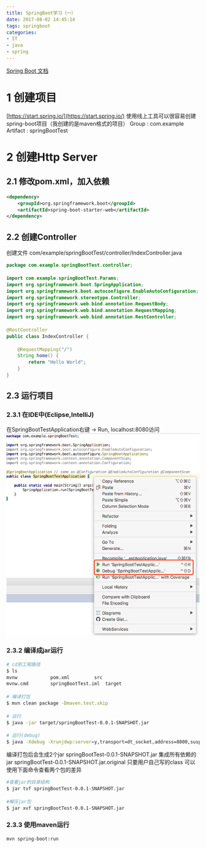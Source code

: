 ```yaml
---
title: SpringBoot学习（一）
date: 2017-08-02 14:45:14
tags: springboot
categories:
- IT
- java
- spring
---
```


<!-- toc -->

[Spring Boot 文档](https://docs.spring.io/spring-boot/docs/current/reference/htmlsingle/)


# 1 创建项目
[https://start.spring.io/](https://start.spring.io/) 使用线上工具可以很容易创建spring-boot项目（我创建的是maven格式的项目）
Group :  com.example
Artifact : springBootTest

# 2 创建Http Server
## 2.1 修改pom.xml，加入依赖
```xml
<dependency>
    <groupId>org.springframework.boot</groupId>
    <artifactId>spring-boot-starter-web</artifactId>
</dependency>
```

## 2.2 创建Controller
创建文件 com/example/springBootTest/controller/IndexController.java
```java
package com.example.springBootTest.controller;

import com.example.springBootTest.Params;
import org.springframework.boot.SpringApplication;
import org.springframework.boot.autoconfigure.EnableAutoConfiguration;
import org.springframework.stereotype.Controller;
import org.springframework.web.bind.annotation.RequestBody;
import org.springframework.web.bind.annotation.RequestMapping;
import org.springframework.web.bind.annotation.RestController;

@RestController
public class IndexController {

    @RequestMapping("/")
    String home() {
        return "Hello World";
    }
}

```

## 2.3 运行项目
### 2.3.1 在IDE中(Eclipse,IntelliJ)
在SpringBootTestApplication右键 -> Run, localhost:8080访问
![](SpringBoot学习（一）/01.png)

### 2.3.2 编译成jar运行
```bash
# cd到工程路径
$ ls
mvnw			pom.xml			src
mvnw.cmd		springBootTest.iml	target

# 编译打包
$ mvn clean package -Dmaven.test.skip

# 运行
$ java -jar target/springBootTest-0.0.1-SNAPSHOT.jar

# 运行(debug)
$ java -Xdebug -Xrunjdwp:server=y,transport=dt_socket,address=8000,suspend=n -jar target/springBootTest-0.0.1-SNAPSHOT.jar

```
编译打包后会生成2个jar 
springBootTest-0.0.1-SNAPSHOT.jar 集成所有依赖的jar
springBootTest-0.0.1-SNAPSHOT.jar.original 只要用户自己写的class
可以使用下面命令查看两个包的差异
```bash
#查看jar的目录结构
$ jar tvf springBootTest-0.0.1-SNAPSHOT.jar 

#解压jar包
$ jar xvf springBootTest-0.0.1-SNAPSHOT.jar 
```

### 2.3.3 使用maven运行
```bash
mvn spring-boot:run
```